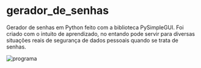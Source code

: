 # gerador_de_senhas
Gerador de senhas em Python feito com a biblioteca PySimpleGUI. Foi criado com o intuito de aprendizado, no entando pode servir para diversas situações reais de segurança de dados pessoais quando se trata de senhas.

![programa](https://user-images.githubusercontent.com/64646796/148648044-4a06b89c-f5d0-4a48-bab1-db0a5f33bf59.png)


